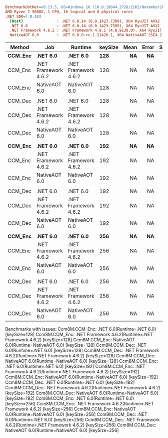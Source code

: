 ``` ini

BenchmarkDotNet=v0.13.5, OS=Windows 10 (10.0.19044.2728/21H2/November2021Update)
AMD Ryzen 7 5800X, 1 CPU, 16 logical and 8 physical cores
.NET SDK=7.0.103
  [Host]               : .NET 6.0.14 (6.0.1423.7309), X64 RyuJIT AVX2
  .NET 6.0             : .NET 6.0.14 (6.0.1423.7309), X64 RyuJIT AVX2
  .NET Framework 4.6.2 : .NET Framework 4.8.1 (4.8.9139.0), X64 RyuJIT VectorSize=256
  NativeAOT 6.0        : .NET 6.0.0-rc.1.21420.1, X64 NativeAOT SSE4.2


```
|  Method |                  Job |              Runtime | keySize | Mean | Error | StdDev | Min | Max | Median | Ratio | RatioSD |
|-------- |--------------------- |--------------------- |-------- |-----:|------:|-------:|----:|----:|-------:|------:|--------:|
| **CCM_Enc** |             **.NET 6.0** |             **.NET 6.0** |     **128** |   **NA** |    **NA** |     **NA** |  **NA** |  **NA** |     **NA** |     **?** |       **?** |
| CCM_Enc | .NET Framework 4.6.2 | .NET Framework 4.6.2 |     128 |   NA |    NA |     NA |  NA |  NA |     NA |     ? |       ? |
| CCM_Enc |        NativeAOT 6.0 |        NativeAOT 6.0 |     128 |   NA |    NA |     NA |  NA |  NA |     NA |     ? |       ? |
|         |                      |                      |         |      |       |        |     |     |        |       |         |
| CCM_Dec |             .NET 6.0 |             .NET 6.0 |     128 |   NA |    NA |     NA |  NA |  NA |     NA |     ? |       ? |
| CCM_Dec | .NET Framework 4.6.2 | .NET Framework 4.6.2 |     128 |   NA |    NA |     NA |  NA |  NA |     NA |     ? |       ? |
| CCM_Dec |        NativeAOT 6.0 |        NativeAOT 6.0 |     128 |   NA |    NA |     NA |  NA |  NA |     NA |     ? |       ? |
|         |                      |                      |         |      |       |        |     |     |        |       |         |
| **CCM_Enc** |             **.NET 6.0** |             **.NET 6.0** |     **192** |   **NA** |    **NA** |     **NA** |  **NA** |  **NA** |     **NA** |     **?** |       **?** |
| CCM_Enc | .NET Framework 4.6.2 | .NET Framework 4.6.2 |     192 |   NA |    NA |     NA |  NA |  NA |     NA |     ? |       ? |
| CCM_Enc |        NativeAOT 6.0 |        NativeAOT 6.0 |     192 |   NA |    NA |     NA |  NA |  NA |     NA |     ? |       ? |
|         |                      |                      |         |      |       |        |     |     |        |       |         |
| CCM_Dec |             .NET 6.0 |             .NET 6.0 |     192 |   NA |    NA |     NA |  NA |  NA |     NA |     ? |       ? |
| CCM_Dec | .NET Framework 4.6.2 | .NET Framework 4.6.2 |     192 |   NA |    NA |     NA |  NA |  NA |     NA |     ? |       ? |
| CCM_Dec |        NativeAOT 6.0 |        NativeAOT 6.0 |     192 |   NA |    NA |     NA |  NA |  NA |     NA |     ? |       ? |
|         |                      |                      |         |      |       |        |     |     |        |       |         |
| **CCM_Enc** |             **.NET 6.0** |             **.NET 6.0** |     **256** |   **NA** |    **NA** |     **NA** |  **NA** |  **NA** |     **NA** |     **?** |       **?** |
| CCM_Enc | .NET Framework 4.6.2 | .NET Framework 4.6.2 |     256 |   NA |    NA |     NA |  NA |  NA |     NA |     ? |       ? |
| CCM_Enc |        NativeAOT 6.0 |        NativeAOT 6.0 |     256 |   NA |    NA |     NA |  NA |  NA |     NA |     ? |       ? |
|         |                      |                      |         |      |       |        |     |     |        |       |         |
| CCM_Dec |             .NET 6.0 |             .NET 6.0 |     256 |   NA |    NA |     NA |  NA |  NA |     NA |     ? |       ? |
| CCM_Dec | .NET Framework 4.6.2 | .NET Framework 4.6.2 |     256 |   NA |    NA |     NA |  NA |  NA |     NA |     ? |       ? |
| CCM_Dec |        NativeAOT 6.0 |        NativeAOT 6.0 |     256 |   NA |    NA |     NA |  NA |  NA |     NA |     ? |       ? |

Benchmarks with issues:
  Ccm8M.CCM_Enc: .NET 6.0(Runtime=.NET 6.0) [keySize=128]
  Ccm8M.CCM_Enc: .NET Framework 4.6.2(Runtime=.NET Framework 4.6.2) [keySize=128]
  Ccm8M.CCM_Enc: NativeAOT 6.0(Runtime=NativeAOT 6.0) [keySize=128]
  Ccm8M.CCM_Dec: .NET 6.0(Runtime=.NET 6.0) [keySize=128]
  Ccm8M.CCM_Dec: .NET Framework 4.6.2(Runtime=.NET Framework 4.6.2) [keySize=128]
  Ccm8M.CCM_Dec: NativeAOT 6.0(Runtime=NativeAOT 6.0) [keySize=128]
  Ccm8M.CCM_Enc: .NET 6.0(Runtime=.NET 6.0) [keySize=192]
  Ccm8M.CCM_Enc: .NET Framework 4.6.2(Runtime=.NET Framework 4.6.2) [keySize=192]
  Ccm8M.CCM_Enc: NativeAOT 6.0(Runtime=NativeAOT 6.0) [keySize=192]
  Ccm8M.CCM_Dec: .NET 6.0(Runtime=.NET 6.0) [keySize=192]
  Ccm8M.CCM_Dec: .NET Framework 4.6.2(Runtime=.NET Framework 4.6.2) [keySize=192]
  Ccm8M.CCM_Dec: NativeAOT 6.0(Runtime=NativeAOT 6.0) [keySize=192]
  Ccm8M.CCM_Enc: .NET 6.0(Runtime=.NET 6.0) [keySize=256]
  Ccm8M.CCM_Enc: .NET Framework 4.6.2(Runtime=.NET Framework 4.6.2) [keySize=256]
  Ccm8M.CCM_Enc: NativeAOT 6.0(Runtime=NativeAOT 6.0) [keySize=256]
  Ccm8M.CCM_Dec: .NET 6.0(Runtime=.NET 6.0) [keySize=256]
  Ccm8M.CCM_Dec: .NET Framework 4.6.2(Runtime=.NET Framework 4.6.2) [keySize=256]
  Ccm8M.CCM_Dec: NativeAOT 6.0(Runtime=NativeAOT 6.0) [keySize=256]
